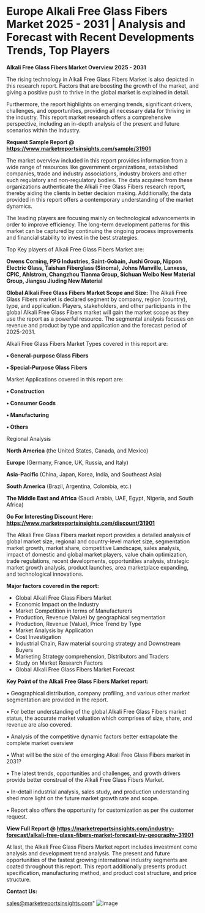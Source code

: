  # Europe Alkali Free Glass Fibers Market 2025 - 2031 | Analysis and Forecast with Recent Developments Trends, Top Players

<Strong> Alkali Free Glass Fibers Market Overview 2025 - 2031</strong>

The rising technology in Alkali Free Glass Fibers Market is also depicted in this research report. Factors that are boosting the growth of the market, and giving a positive push to thrive in the global market is explained in detail.

Furthermore, the report highlights on emerging trends, significant drivers, challenges, and opportunities, providing all necessary data for thriving in the industry. This report market research offers a comprehensive perspective, including an in-depth analysis of the present and future scenarios within the industry.

<strong>Request Sample Report @ <a href=https://www.marketreportsinsights.com/sample/31901>https://www.marketreportsinsights.com/sample/31901</a></strong>

The market overview included in this report provides information from a wide range of resources like government organizations, established companies, trade and industry associations, industry brokers and other such regulatory and non-regulatory bodies. The data acquired from these organizations authenticate the Alkali Free Glass Fibers research report, thereby aiding the clients in better decision making. Additionally, the data provided in this report offers a contemporary understanding of the market dynamics.

The leading players are focusing mainly on technological advancements in order to improve efficiency. The long-term development patterns for this market can be captured by continuing the ongoing process improvements and financial stability to invest in the best strategies.

Top Key players of Alkali Free Glass Fibers Market are:

<strong>Owens Corning, PPG Industries, Saint-Gobain, Jushi Group, Nippon Electric Glass, Taishan Fiberglass (Sinoma), Johns Manville, Lanxess, CPIC, Ahlstrom, Changzhou Tianma Group, Sichuan Weibo New Material Group, Jiangsu Jiuding New Material</strong>

<strong><b>Global Alkali Free Glass Fibers Market Scope and Size:</b></strong>
The Alkali Free Glass Fibers market is declared segment by company, region (country), type, and application. Players, stakeholders, and other participants in the global Alkali Free Glass Fibers market will gain the market scope as they use the report as a powerful resource. The segmental analysis focuses on revenue and product by type and application and the forecast period of 2025-2031.

Alkali Free Glass Fibers Market Types covered in this report are:

<strong>• General-purpose Glass Fibers

• Special-Purpose Glass Fibers</strong>

Market Applications covered in this report are:

<strong>• Construction

• Consumer Goods

• Manufacturing

• Others</strong> 

Regional Analysis

<strong>North America</strong> (the United States, Canada, and Mexico)

<strong>Europe</strong> (Germany, France, UK, Russia, and Italy)

<strong>Asia-Pacific</strong> (China, Japan, Korea, India, and Southeast Asia)

<strong>South America</strong> (Brazil, Argentina, Colombia, etc.)

<strong>The Middle East and Africa</strong> (Saudi Arabia, UAE, Egypt, Nigeria, and South Africa)

<strong>Go For Interesting Discount Here: <a href=https://www.marketreportsinsights.com/discount/31901>https://www.marketreportsinsights.com/discount/31901</a></strong>

The Alkali Free Glass Fibers market report provides a detailed analysis of global market size, regional and country-level market size, segmentation market growth, market share, competitive Landscape, sales analysis, impact of domestic and global market players, value chain optimization, trade regulations, recent developments, opportunities analysis, strategic market growth analysis, product launches, area marketplace expanding, and technological innovations.

<strong><b>Major factors covered in the report:</b></strong>
<ul>
  <li>Global Alkali Free Glass Fibers Market </li>
  <li>Economic Impact on the Industry</li>
  <li>Market Competition in terms of Manufacturers</li>
  <li>Production, Revenue (Value) by geographical segmentation</li>
  <li>Production, Revenue (Value), Price Trend by Type</li>
  <li>Market Analysis by Application</li>
  <li>Cost Investigation</li>
  <li>Industrial Chain, Raw material sourcing strategy and Downstream Buyers</li>
  <li>Marketing Strategy comprehension, Distributors and Traders</li>
  <li>Study on Market Research Factors</li>
  <li>Global Alkali Free Glass Fibers Market Forecast</li>
</ul>

<strong><b>Key Point of the Alkali Free Glass Fibers Market report:</b></strong>

• Geographical distribution, company profiling, and various other market segmentation are provided in the report.

• For better understanding of the global Alkali Free Glass Fibers market status, the accurate market valuation which comprises of size, share, and revenue are also covered.

• Analysis of the competitive dynamic factors better extrapolate the complete market overview

• What will be the size of the emerging Alkali Free Glass Fibers market in 2031?

• The latest trends, opportunities and challenges, and growth drivers provide better construal of the Alkali Free Glass Fibers Market.

• In-detail industrial analysis, sales study, and production understanding shed more light on the future market growth rate and scope.

• Report also offers the opportunity for customization as per the customer request.

<strong><b>View Full Report @ <a href=https://marketreportsinsights.com/industry-forecast/alkali-free-glass-fibers-market-forecast-by-geography-31901>https://marketreportsinsights.com/industry-forecast/alkali-free-glass-fibers-market-forecast-by-geography-31901</a></b></strong>


At last, the Alkali Free Glass Fibers Market report includes investment come analysis and development trend analysis. The present and future opportunities of the fastest growing international industry segments are coated throughout this report. This report additionally presents product specification, manufacturing method, and product cost structure, and price structure.

<strong>Contact Us:</strong>

sales@marketreportsinsights.com"
![image](https://github.com/user-attachments/assets/d99c051d-4364-4a44-8791-c063868db61d)
